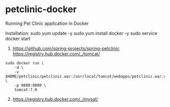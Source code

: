 # petclinic-docker

Running Pet Clinic application in Docker

Installation:
    sudo yum update -y
    sudo yum install docker -y
    sudo service docker start

1.    https://github.com/spring-projects/spring-petclinic
      https://registry.hub.docker.com/_/tomcat/

    sudo docker run	\
    	-d \
    	-v $HOME/petclinic/petclinic.war:/usr/local/tomcat/webapps/petclinic.war:ro \
    	-p 8080:8080 \
    	tomcat:7.0

2.    https://registry.hub.docker.com/_/mysql/
